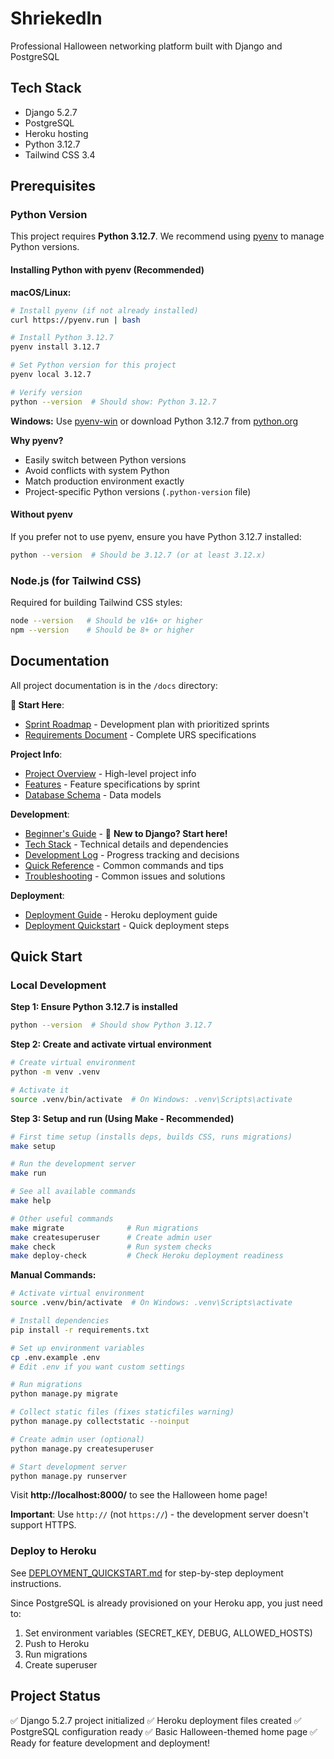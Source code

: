 # ShriekedIn
Professional Halloween networking platform built with Django and PostgreSQL

## Tech Stack
- Django 5.2.7
- PostgreSQL
- Heroku hosting
- Python 3.12.7
- Tailwind CSS 3.4

## Prerequisites

### Python Version
This project requires **Python 3.12.7**. We recommend using [pyenv](https://github.com/pyenv/pyenv) to manage Python versions.

#### Installing Python with pyenv (Recommended)

**macOS/Linux:**
```bash
# Install pyenv (if not already installed)
curl https://pyenv.run | bash

# Install Python 3.12.7
pyenv install 3.12.7

# Set Python version for this project
pyenv local 3.12.7

# Verify version
python --version  # Should show: Python 3.12.7
```

**Windows:**
Use [pyenv-win](https://github.com/pyenv-win/pyenv-win) or download Python 3.12.7 from [python.org](https://www.python.org/downloads/)

**Why pyenv?**
- Easily switch between Python versions
- Avoid conflicts with system Python
- Match production environment exactly
- Project-specific Python versions (`.python-version` file)

#### Without pyenv
If you prefer not to use pyenv, ensure you have Python 3.12.7 installed:
```bash
python --version  # Should be 3.12.7 (or at least 3.12.x)
```

### Node.js (for Tailwind CSS)
Required for building Tailwind CSS styles:
```bash
node --version   # Should be v16+ or higher
npm --version    # Should be 8+ or higher
```

## Documentation
All project documentation is in the `/docs` directory:

**🚀 Start Here**:
- [Sprint Roadmap](./docs/SPRINT_ROADMAP.md) - Development plan with prioritized sprints
- [Requirements Document](./docs/halloween-urs-doc.md) - Complete URS specifications

**Project Info**:
- [Project Overview](./docs/PROJECT_OVERVIEW.md) - High-level project info
- [Features](./docs/FEATURES.md) - Feature specifications by sprint
- [Database Schema](./docs/DATABASE_SCHEMA.md) - Data models

**Development**:
- [Beginner's Guide](./docs/BEGINNERS_GUIDE.md) - 🌟 **New to Django? Start here!**
- [Tech Stack](./docs/TECH_STACK.md) - Technical details and dependencies
- [Development Log](./docs/DEVELOPMENT_LOG.md) - Progress tracking and decisions
- [Quick Reference](./docs/QUICK_REFERENCE.md) - Common commands and tips
- [Troubleshooting](./docs/TROUBLESHOOTING.md) - Common issues and solutions

**Deployment**:
- [Deployment Guide](./docs/DEPLOYMENT.md) - Heroku deployment guide
- [Deployment Quickstart](./DEPLOYMENT_QUICKSTART.md) - Quick deployment steps

## Quick Start

### Local Development

**Step 1: Ensure Python 3.12.7 is installed**
```bash
python --version  # Should show Python 3.12.7
```

**Step 2: Create and activate virtual environment**
```bash
# Create virtual environment
python -m venv .venv

# Activate it
source .venv/bin/activate  # On Windows: .venv\Scripts\activate
```

**Step 3: Setup and run (Using Make - Recommended)**
```bash
# First time setup (installs deps, builds CSS, runs migrations)
make setup

# Run the development server
make run

# See all available commands
make help

# Other useful commands
make migrate              # Run migrations
make createsuperuser      # Create admin user
make check                # Run system checks
make deploy-check         # Check Heroku deployment readiness
```

**Manual Commands:**
```bash
# Activate virtual environment
source .venv/bin/activate  # On Windows: .venv\Scripts\activate

# Install dependencies
pip install -r requirements.txt

# Set up environment variables
cp .env.example .env
# Edit .env if you want custom settings

# Run migrations
python manage.py migrate

# Collect static files (fixes staticfiles warning)
python manage.py collectstatic --noinput

# Create admin user (optional)
python manage.py createsuperuser

# Start development server
python manage.py runserver
```

Visit **http://localhost:8000/** to see the Halloween home page!

**Important**: Use `http://` (not `https://`) - the development server doesn't support HTTPS.

### Deploy to Heroku
See [DEPLOYMENT_QUICKSTART.md](./DEPLOYMENT_QUICKSTART.md) for step-by-step deployment instructions.

Since PostgreSQL is already provisioned on your Heroku app, you just need to:
1. Set environment variables (SECRET_KEY, DEBUG, ALLOWED_HOSTS)
2. Push to Heroku
3. Run migrations
4. Create superuser

## Project Status
✅ Django 5.2.7 project initialized
✅ Heroku deployment files created
✅ PostgreSQL configuration ready
✅ Basic Halloween-themed home page
✅ Ready for feature development and deployment!
